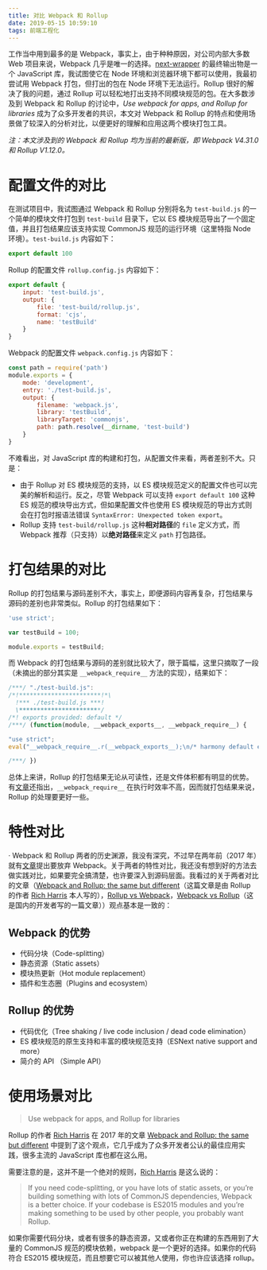 ```yaml
---
title: 对比 Webpack 和 Rollup
date: 2019-05-15 10:59:10
tags: 前端工程化
---
```


工作当中用到最多的是 Webpack，事实上，由于种种原因，对公司内部大多数 Web 项目来说，Webpack 几乎是唯一的选择。[next-wrapper](https://www.npmjs.com/package/next-wrapper) 的最终输出物是一个 JavaScript 库，我试图使它在 Node 环境和浏览器环境下都可以使用，我最初尝试用 Webpack 打包，但打出的包在 Node 环境下无法运行。Rollup 很好的解决了我的问题，通过 Rollup 可以轻松地打出支持不同模块规范的包。在大多数涉及到 Webpack 和 Rollup 的讨论中，_Use webpack for apps, and Rollup for libraries_ 成为了众多开发者的共识，本文对 Webpack 和 Rollup 的特点和使用场景做了较深入的分析对比，以便更好的理解和应用这两个模块打包工具。

_注：本文涉及到的 Webpack 和 Rollup 均为当前的最新版，即 Webpack V4.31.0 和 Rollup V1.12.0。_

# 配置文件的对比

在测试项目中，我试图通过 Webpack 和 Rollup 分别将名为 `test-build.js` 的一个简单的模块文件打包到 `test-build` 目录下，它以 ES 模块规范导出了一个固定值，并且打包结果应该支持实现 CommonJS 规范的运行环境（这里特指 Node 环境）。`test-build.js` 内容如下：

```JavaScript
export default 100
```

Rollup 的配置文件 `rollup.config.js` 内容如下：

```JavaScript
export default {
    input: 'test-build.js',
    output: {
        file: 'test-build/rollup.js',
        format: 'cjs',
        name: 'testBuild'
    }
}
```

Webpack 的配置文件 `webpack.config.js` 内容如下：

```JavaScript
const path = require('path')
module.exports = {
    mode: 'development',
    entry: './test-build.js',
    output: {
        filename: 'webpack.js',
        library: 'testBuild',
        libraryTarget: 'commonjs',
        path: path.resolve(__dirname, 'test-build')
    }
}
```

不难看出，对 JavaScript 库的构建和打包，从配置文件来看，两者差别不大。只是：

-   由于 Rollup 对 ES 模块规范的支持，以 ES 模块规范定义的配置文件也可以完美的解析和运行。反之，尽管 Webpack 可以支持 `export default 100` 这种 ES 规范的模块导出方式，但如果配置文件也使用 ES 模块规范的导出方式则会在打包时报语法错误 `SyntaxError: Unexpected token export`。
-   Rollup 支持 `test-build/rollup.js` 这种**相对路径**的 `file` 定义方式，而 Webpack 推荐（只支持）以**绝对路径**来定义 `path` 打包路径。

# 打包结果的对比

Rollup 的打包结果与源码差别不大，事实上，即便源码内容再复杂，打包结果与源码的差别也非常类似。Rollup 的打包结果如下：

```JavaScript
'use strict';

var testBuild = 100;

module.exports = testBuild;
```

而 Webpack 的打包结果与源码的差别就比较大了，限于篇幅，这里只摘取了一段（未摘出的部分其实是 `__webpack_require__` 方法的实现），结果如下：

```JavaScript
/***/ "./test-build.js":
/*!***********************!*\
  !*** ./test-build.js ***!
  \***********************/
/*! exports provided: default */
/***/ (function(module, __webpack_exports__, __webpack_require__) {

"use strict";
eval("__webpack_require__.r(__webpack_exports__);\n/* harmony default export */ __webpack_exports__[\"default\"] = (100);\n\n\n//# sourceURL=webpack://testBuild/./test-build.js?");

/***/ })
```

总体上来讲，Rollup 的打包结果无论从可读性，还是文件体积都有明显的优势。有[文章](http://www.ayqy.net/blog/%E4%BB%8Ewebpack%E5%88%B0rollup/)还指出，`__webpack_require__` 在执行时效率不高，因而就打包结果来说，Rollup 的处理要更好一些。

# 特性对比

·
Webpack 和 Rollup 两者的历史渊源，我没有深究，不过早在两年前（2017 年）就有[文章](http://www.ayqy.net/blog/%E4%BB%8Ewebpack%E5%88%B0rollup/)提出要放弃 Webpack。关于两者的特性对比，我还没有想到好的方法去做实践对比，如果要完全搞清楚，也许要深入到源码层面。我看过的关于两者对比的文章（[Webpack and Rollup: the same but different](https://medium.com/webpack/webpack-and-rollup-the-same-but-different-a41ad427058c)（这篇文章是由 Rollup 的作者 [Rich Harris](https://medium.com/@Rich_Harris?source=user_popover) 本人写的），[Rollup vs Webpack](https://medium.com/jsdownunder/rollup-vs-webpack-javascript-bundling-in-2018-b35758a2268)，[Webpack vs Rollup](https://blog.csdn.net/wangyiyungw/article/details/84955909)（这是国内的开发者写的一篇文章））观点基本是一致的：

## Webpack 的优势

-   代码分块（Code-splitting）
-   静态资源（Static assets）
-   模块热更新（Hot module replacement）
-   插件和生态圈（Plugins and ecosystem）

## Rollup 的优势

-   代码优化（Tree shaking / live code inclusion / dead code elimination）
-   ES 模块规范的原生支持和丰富的模块规范支持（ESNext native support and more）
-   简介的 API （Simple API）

# 使用场景对比

> Use webpack for apps, and Rollup for libraries

Rollup 的作者 [Rich Harris](https://medium.com/@Rich_Harris?source=user_popover) 在 2017 年的文章 [Webpack and Rollup: the same but different](https://medium.com/webpack/webpack-and-rollup-the-same-but-different-a41ad427058c) 中提到了这个观点，它几乎成为了众多开发者公认的最佳应用实践，很多主流的 JavaScript 库也都在这么用。

需要注意的是，这并不是一个绝对的规则，[Rich Harris](https://medium.com/@Rich_Harris?source=user_popover) 是这么说的：

> If you need code-splitting, or you have lots of static assets, or you’re building something with lots of CommonJS dependencies, Webpack is a better choice. If your codebase is ES2015 modules and you’re making something to be used by other people, you probably want Rollup.

如果你需要代码分块，或者有很多的静态资源，又或者你正在构建的东西用到了大量的 CommonJS 规范的模块依赖，webpack 是一个更好的选择。如果你的代码符合 ES2015 模块规范，而且想要它可以被其他人使用，你也许应该选择 rollup。
